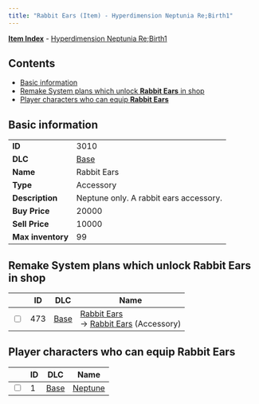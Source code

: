 ```yaml
---
title: "Rabbit Ears (Item) - Hyperdimension Neptunia Re;Birth1"
---
```


[**Item Index**](/neptunia/rb1/item/index.html) - [Hyperdimension Neptunia Re;Birth1](/neptunia/rb1)

## Contents

- [Basic information](#basic-information)
- [Remake System plans which unlock **Rabbit Ears** in shop](#remake-system-plans-which-unlock-rabbit-ears-in-shop)
- [Player characters who can equip **Rabbit Ears**](#player-characters-who-can-equip-rabbit-ears)

## Basic information

|   |   |
| -- | -- |
| **ID** | 3010 |
| **DLC** | [Base](/neptunia/rb1/dlc/1-base.html) |
| **Name** | Rabbit Ears |
| **Type** | Accessory |
| **Description** | Neptune only. A rabbit ears accessory. |
| **Buy Price** | 20000 |
| **Sell Price** | 10000 |
| **Max inventory** | 99 |


## Remake System plans which unlock **Rabbit Ears** in shop

|    | ID | DLC | Name |
| -- | -- | --- | ---- |
| <input type="checkbox" id="rb1-remake-1-473" class="trackbox" /> | 473 | [Base](/neptunia/rb1/dlc/1-base.html) | [Rabbit Ears](/neptunia/rb1/remake/1-473-rabbit-ears.html)<br /> → [Rabbit Ears](/neptunia/rb1/item/1-3010-rabbit-ears.html) (Accessory) |


## Player characters who can equip **Rabbit Ears**

|    | ID | DLC | Name |
| -- | -- | --- | ---- |
| <input type="checkbox" id="rb1-player-1-1" class="trackbox" /> | 1 | [Base](/neptunia/rb1/dlc/1-base.html) | [Neptune](/neptunia/rb1/player/1-1-neptune.html) |
